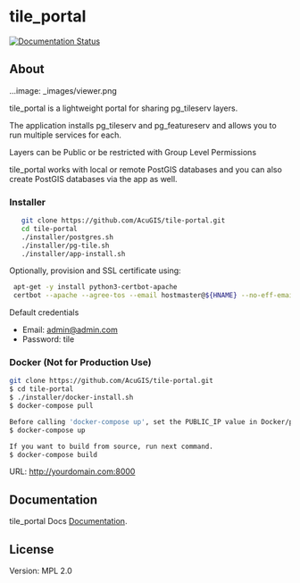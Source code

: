 # tile_portal

[![Documentation Status](https://readthedocs.org/projects/tile-portal/badge/?version=latest)](https://tile-portal.docs.acugis.com/en/latest/?badge=latest)

## About

...image: _images/viewer.png

tile_portal is a lightweight portal for sharing pg_tileserv layers.

The application installs pg_tileserv and pg_featureserv and allows you to run multiple services for each.

Layers can be Public or be restricted with Group Level Permissions

tile_portal works with local or remote PostGIS databases and you can also create PostGIS databases via the app as well.

### Installer

```bash
   git clone https://github.com/AcuGIS/tile-portal.git
   cd tile-portal
   ./installer/postgres.sh
   ./installer/pg-tile.sh
   ./installer/app-install.sh
```

Optionally, provision and SSL certificate using:

```bash
 apt-get -y install python3-certbot-apache
 certbot --apache --agree-tos --email hostmaster@${HNAME} --no-eff-email -d ${HNAME}
```

Default credentials

   - Email: admin@admin.com
   - Password: tile

### Docker (Not for Production Use)

```bash
git clone https://github.com/AcuGIS/tile-portal.git
$ cd tile-portal
$ ./installer/docker-install.sh
$ docker-compose pull

Before calling 'docker-compose up', set the PUBLIC_IP value in Docker/public.env to your hostname or IP address:
$ docker-compose up

If you want to build from source, run next command.
$ docker-compose build
```

URL: http://yourdomain.com:8000

## Documentation

tile_portal Docs [Documentation](https://tile-portal.docs.acugis.com).


## License
Version: MPL 2.0

